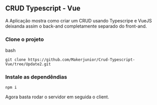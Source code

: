 ## CRUD Typescript - Vue
A  Aplicação mostra como criar um CRUD usando Typescripe e VueJS deixanda assim o back-and completamente separado do front-and.

### Clone o projeto 
bash
```
git clone https://github.com/Makerjunior/Crud-Typescript-Vue/tree/Update2.git
```
### Instale as dependêndias 
```
npm i
```
Agora basta rodar o servidor em seguida o client.
